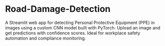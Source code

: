 # Road-Damage-Detection
A Streamlit web app for detecting Personal Protective Equipment (PPE) in images using a custom CNN model built with PyTorch. Upload an image and get predictions with confidence scores. Ideal for workplace safety automation and compliance monitoring.
